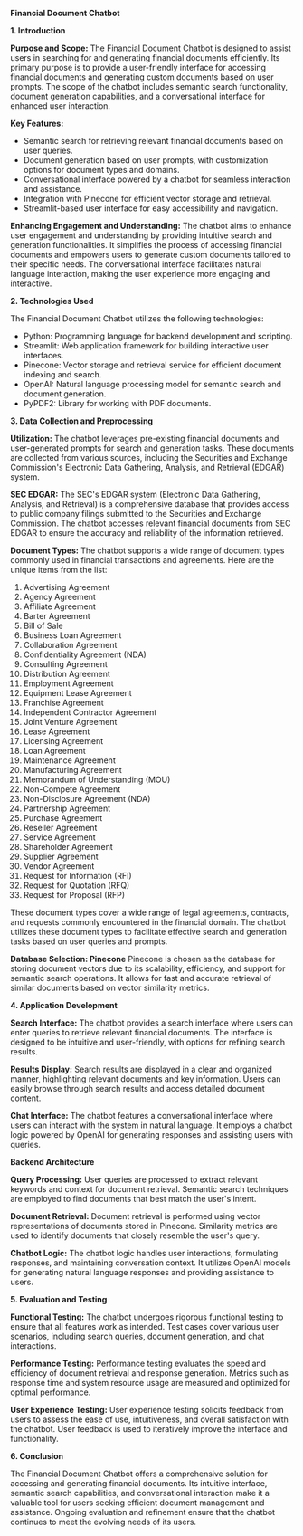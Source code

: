 **Financial Document Chatbot**

**1. Introduction**

**Purpose and Scope:**
The Financial Document Chatbot is designed to assist users in searching for and generating financial documents efficiently. Its primary purpose is to provide a user-friendly interface for accessing financial documents and generating custom documents based on user prompts. The scope of the chatbot includes semantic search functionality, document generation capabilities, and a conversational interface for enhanced user interaction.

**Key Features:**
- Semantic search for retrieving relevant financial documents based on user queries.
- Document generation based on user prompts, with customization options for document types and domains.
- Conversational interface powered by a chatbot for seamless interaction and assistance.
- Integration with Pinecone for efficient vector storage and retrieval.
- Streamlit-based user interface for easy accessibility and navigation.

**Enhancing Engagement and Understanding:**
The chatbot aims to enhance user engagement and understanding by providing intuitive search and generation functionalities. It simplifies the process of accessing financial documents and empowers users to generate custom documents tailored to their specific needs. The conversational interface facilitates natural language interaction, making the user experience more engaging and interactive.

**2. Technologies Used**

The Financial Document Chatbot utilizes the following technologies:
- Python: Programming language for backend development and scripting.
- Streamlit: Web application framework for building interactive user interfaces.
- Pinecone: Vector storage and retrieval service for efficient document indexing and search.
- OpenAI: Natural language processing model for semantic search and document generation.
- PyPDF2: Library for working with PDF documents.

**3. Data Collection and Preprocessing**

**Utilization:**
The chatbot leverages pre-existing financial documents and user-generated prompts for search and generation tasks. These documents are collected from various sources, including the Securities and Exchange Commission's Electronic Data Gathering, Analysis, and Retrieval (EDGAR) system.

**SEC EDGAR:**
The SEC's EDGAR system (Electronic Data Gathering, Analysis, and Retrieval) is a comprehensive database that provides access to public company filings submitted to the Securities and Exchange Commission. The chatbot accesses relevant financial documents from SEC EDGAR to ensure the accuracy and reliability of the information retrieved.

**Document Types:**
The chatbot supports a wide range of document types commonly used in financial transactions and agreements. Here are the unique items from the list:

1. Advertising Agreement
2. Agency Agreement
3. Affiliate Agreement
4. Barter Agreement
5. Bill of Sale
6. Business Loan Agreement
7. Collaboration Agreement
8. Confidentiality Agreement (NDA)
9. Consulting Agreement
10. Distribution Agreement
11. Employment Agreement
12. Equipment Lease Agreement
13. Franchise Agreement
14. Independent Contractor Agreement
15. Joint Venture Agreement
16. Lease Agreement
17. Licensing Agreement
18. Loan Agreement
19. Maintenance Agreement
20. Manufacturing Agreement
21. Memorandum of Understanding (MOU)
22. Non-Compete Agreement
23. Non-Disclosure Agreement (NDA)
24. Partnership Agreement
25. Purchase Agreement
26. Reseller Agreement
27. Service Agreement
28. Shareholder Agreement
29. Supplier Agreement
30. Vendor Agreement
31. Request for Information (RFI)
32. Request for Quotation (RFQ)
33. Request for Proposal (RFP)

These document types cover a wide range of legal agreements, contracts, and requests commonly encountered in the financial domain. The chatbot utilizes these document types to facilitate effective search and generation tasks based on user queries and prompts.

**Database Selection: Pinecone**
Pinecone is chosen as the database for storing document vectors due to its scalability, efficiency, and support for semantic search operations. It allows for fast and accurate retrieval of similar documents based on vector similarity metrics.

**4. Application Development**

**Search Interface:**
The chatbot provides a search interface where users can enter queries to retrieve relevant financial documents. The interface is designed to be intuitive and user-friendly, with options for refining search results.

**Results Display:**
Search results are displayed in a clear and organized manner, highlighting relevant documents and key information. Users can easily browse through search results and access detailed document content.

**Chat Interface:**
The chatbot features a conversational interface where users can interact with the system in natural language. It employs a chatbot logic powered by OpenAI for generating responses and assisting users with queries.

**Backend Architecture**

**Query Processing:**
User queries are processed to extract relevant keywords and context for document retrieval. Semantic search techniques are employed to find documents that best match the user's intent.

**Document Retrieval:**
Document retrieval is performed using vector representations of documents stored in Pinecone. Similarity metrics are used to identify documents that closely resemble the user's query.

**Chatbot Logic:**
The chatbot logic handles user interactions, formulating responses, and maintaining conversation context. It utilizes OpenAI models for generating natural language responses and providing assistance to users.

**5. Evaluation and Testing**

**Functional Testing:**
The chatbot undergoes rigorous functional testing to ensure that all features work as intended. Test cases cover various user scenarios, including search queries, document generation, and chat interactions.

**Performance Testing:**
Performance testing evaluates the speed and efficiency of document retrieval and response generation. Metrics such as response time and system resource usage are measured and optimized for optimal performance.

**User Experience Testing:**
User experience testing solicits feedback from users to assess the ease of use, intuitiveness, and overall satisfaction with the chatbot. User feedback is used to iteratively improve the interface and functionality.

**6. Conclusion**

The Financial Document Chatbot offers a comprehensive solution for accessing and generating financial documents. Its intuitive interface, semantic search capabilities, and conversational interaction make it a valuable tool for users seeking efficient document management and assistance. Ongoing evaluation and refinement ensure that the chatbot continues to meet the evolving needs of its users.
